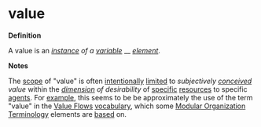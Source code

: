 # value

**Definition**

A value is an [_instance_](https://github.com/gcassel/Modular-Organization-Terminology/blob/master/terms/instance.md) _of a_ [_variable_](https://github.com/gcassel/Modular-Organization-Terminology/blob/master/terms/variable.md) __ [_element_](https://github.com/gcassel/Modular-Organization-Terminology/blob/master/terms/element.md).

**Notes**

The [scope](https://github.com/gcassel/Modular-Organization-Terminology/blob/master/terms/scope.md) of "value" is often [intentionally](https://github.com/gcassel/Modular-Organization-Terminology/blob/master/terms/intend.md) [limited](https://github.com/gcassel/Modular-Organization-Terminology/blob/master/terms/limit.md) to _subjectively_ [_conceived_](https://github.com/gcassel/Modular-Organization-Terminology/blob/master/terms/concept.md) _value_ within the [_dimension_](https://github.com/gcassel/Modular-Organization-Terminology/blob/master/terms/dimension.md) _of desirability_ of [specific](https://github.com/gcassel/Modular-Organization-Terminology/blob/master/terms/specific.md) [resources](https://github.com/gcassel/Modular-Organization-Terminology/blob/master/terms/resource.md) to specific [agents](https://github.com/gcassel/Modular-Organization-Terminology/blob/master/terms/agents.md). For [example](https://github.com/gcassel/Modular-Organization-Terminology/blob/master/terms/example.md), this seems to be be approximately the use of the term "value" in the [Value Flows](https://www.valueflo.ws/) [vocabulary](https://github.com/gcassel/Modular-Organization-Terminology/blob/master/terms/vocabulary.md), which some [Modular Organization Terminology](https://github.com/gcassel/Modular-Organization-Terminology) elements are [based](https://github.com/gcassel/Modular-Organization-Terminology/blob/master/terms/base.md) on.
